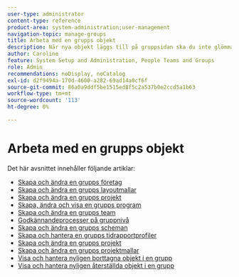 ```yaml
---
user-type: administrator
content-type: reference
product-area: system-administration;user-management
navigation-topic: manage-groups
title: Arbeta med en grupps objekt
description: När nya objekt läggs till på gruppsidan ska du inte glömma att uppdatera artikeln Hantera grupper/grupper overview/groups.html
author: Caroline
feature: System Setup and Administration, People Teams and Groups
role: Admin
recommendations: noDisplay, noCatalog
exl-id: d2f9494a-170d-4600-a282-69ad14a0cf6f
source-git-commit: 86a0a9ddf5be1515ed8f5c2a537b0e2ccd5a1b63
workflow-type: tm+mt
source-wordcount: '113'
ht-degree: 0%

---
```


# Arbeta med en grupps objekt

<!--
<p data-mc-conditions="QuicksilverOrClassic.Draft mode">When new objects are added to the Groups page, don't forget to update the article Manage groups/Groups overview/groups.html</p>
-->

Det här avsnittet innehåller följande artiklar:

* [Skapa och ändra en grupps företag](../../../administration-and-setup/manage-groups/work-with-group-objects/create-and-modify-a-groups-companies.md)
* [Skapa och ändra en grupps layoutmallar](../../../administration-and-setup/manage-groups/work-with-group-objects/create-and-modify-a-groups-layout-templates.md)
* [Skapa och ändra en grupps projekt](../../../administration-and-setup/manage-groups/work-with-group-objects/create-and-modify-a-groups-portfolios.md)
* [Skapa, ändra och visa en grupps program](../../../administration-and-setup/manage-groups/work-with-group-objects/create-and-modify-a-groups-programs.md)
* [Skapa och ändra en grupps team](../../../administration-and-setup/manage-groups/work-with-group-objects/create-and-modify-a-groups-teams.md)
* [Godkännandeprocesser på gruppnivå](../../../administration-and-setup/manage-groups/work-with-group-objects/create-and-modify-groups-approval-processes.md)
* [Skapa och ändra en grupps scheman](../../../administration-and-setup/manage-groups/work-with-group-objects/create-and-modify-a-groups-schedules.md)
* [Skapa och hantera en grupps tidrapportprofiler](../../../administration-and-setup/manage-groups/work-with-group-objects/create-and-modify-a-groups-timesheet-profiles.md)
* [Skapa och ändra en grupps projekt](../../../administration-and-setup/manage-groups/work-with-group-objects/create-and-modify-a-groups-projects.md)
* [Skapa och ändra en grupps projektmallar](../../../administration-and-setup/manage-groups/work-with-group-objects/create-and-modify-a-groups-templates.md)
* [Visa och hantera nyligen borttagna objekt i en grupp](../../../administration-and-setup/manage-groups/work-with-group-objects/view-manage-groups-recently-deleted-objects.md)
* [Visa och hantera nyligen återställda objekt i en grupp](../../../administration-and-setup/manage-groups/work-with-group-objects/view-manage-groups-recently-restored-objects.md)
